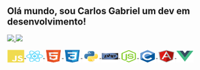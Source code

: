 ## Olá mundo, sou Carlos Gabriel um dev em desenvolvimento!
<div align="left">
  <a href="https://github.com/Carlos0Skinet">
  <img height="150em" src="https://github-readme-stats.vercel.app/api?username=Carlos0Skinet&show_icons=true&theme=tokyonight&include_all_commits=true&count_private=true"/>
  <img height="140em" src="https://github-readme-stats.vercel.app/api/top-langs/?username=Carlos0Skinet&layout=compact&langs_count=7&theme=blue-green"/>
</div>
<div style="display: inline_block"><br>
   <img align="center" alt="Carlos-Js" height="30" width="40" src="https://raw.githubusercontent.com/devicons/devicon/master/icons/javascript/javascript-plain.svg">
  <img align="center" alt="Carlos-React" height="30" width="40" src="https://raw.githubusercontent.com/devicons/devicon/master/icons/react/react-original.svg">
  <img align="center" alt="Carlos-HTML" height="30" width="40" src="https://raw.githubusercontent.com/devicons/devicon/master/icons/html5/html5-original.svg">
  <img align="center" alt="Carlos-CSS" height="30" width="40" src="https://raw.githubusercontent.com/devicons/devicon/master/icons/css3/css3-original.svg">
  <img align="center" alt="Carlos-Python" height="30" width="40" src="https://raw.githubusercontent.com/devicons/devicon/master/icons/python/python-original.svg">
  <img align="center" alt="Carlos-PHP" height="30" width="40" src="https://raw.githubusercontent.com/devicons/devicon/master/icons/php/php-original.svg">
  <img align="center" alt="Carlos-NodeJs" height="30" width="40" src="https://raw.githubusercontent.com/devicons/devicon/master/icons/nodejs/nodejs-original.svg">
  <img align="center" alt="Carlos-csharp" height="30" width="40" src="https://raw.githubusercontent.com/devicons/devicon/master/icons/c/c-original.svg">
  <img align="center" alt="Carlos-angularjs" height="30" width="40" src="https://raw.githubusercontent.com/devicons/devicon/master/icons/angularjs/angularjs-original.svg">
  <img align="center" alt="Carlos-vuejs" height="30" width="40" src="https://raw.githubusercontent.com/devicons/devicon/master/icons/vuejs/vuejs-original.svg">
  </div>
  
  ##
  
